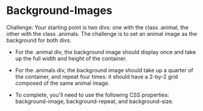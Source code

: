 # Background-Images

Challenge: Your starting point is two divs: one with the class .animal, the other with the class .animals. The challenge is to set an animal image as the background for both divs.

* For the .animal div, the background image should display once and take up the full width and height of the container.

* For the .animals div, the background image should take up a quarter of the container, and repeat four times: it should have a 2-by-2 grid composed of the same animal image.

* To complete, you'll need to use the following CSS properties: background-image, background-repeat, and background-size.